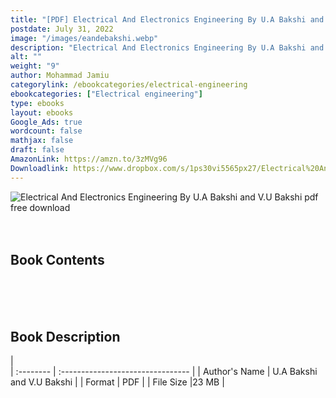 ```yaml
---
title: "[PDF] Electrical And Electronics Engineering By U.A Bakshi and V.U Bakshi"
postdate: July 31, 2022
image: "/images/eandebakshi.webp"
description: "Electrical And Electronics Engineering By U.A Bakshi and V.U Bakshi pdf free download"
alt: ""
weight: "9"
author: Mohammad Jamiu
categorylink: /ebookcategories/electrical-engineering
ebookcategories: ["Electrical engineering"]
type: ebooks
layout: ebooks
Google_Ads: true
wordcount: false
mathjax: false
draft: false
AmazonLink: https://amzn.to/3zMVg96
Downloadlink: https://www.dropbox.com/s/1ps30vi5565px27/Electrical%20And%20Electronics%20Engineering%20By%20U.%20Bakshi%2C%20V.%20Bakshi%20%28Tooabstractive.com%29.pdf?dl=0
---
```


<img loading="lazy" src="/images/eandebakshi.webp.webp" alt="Electrical And Electronics Engineering By U.A Bakshi and V.U Bakshi pdf free download">

</br>
</br>
</br>

## Book Contents

</br>
</br>
</br>

## Book Description

|  
 | :-------- | :-------------------------------- |
| Author's Name | U.A Bakshi and V.U Bakshi |
| Format | PDF |
| File Size |23 MB |
